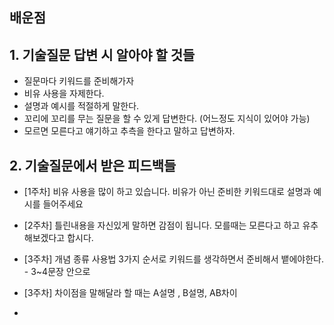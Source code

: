 ## 배운점 

## 1. 기술질문 답변 시 알아야 할 것들

- 질문마다 키워드를 준비해가자
- 비유 사용을 자제한다.
- 설명과 예시를 적절하게 말한다.
- 꼬리에 꼬리를 무는 질문을 할 수 있게 답변한다. (어느정도 지식이 있어야 가능)
- 모르면 모른다고 얘기하고 추측을 한다고 말하고 답변하자. 


## 2. 기술질문에서 받은 피드백들 
- [1주차] 비유 사용을 많이 하고 있습니다. 비유가 아닌 준비한 키워드대로 설명과 예시를 들어주세요
- [2주차] 틀린내용을 자신있게 말하면 감점이 됩니다. 모를때는 모른다고 하고 유추해보겠다고 합시다. 


- [3주차]  개념 종류 사용법 3가지 순서로 키워드를 생각하면서 준비해서 뱉에야한다.
				- 3~4문장 안으로
- [3주차] 차이점을 말해달라 할  때는  A설명 , B설명, AB차이
- 